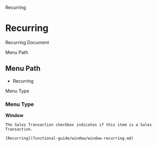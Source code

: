 
Recurring
# Recurring


Recurring Document

Menu Path
## Menu Path



- Recurring

Menu Type
### Menu Type

**Window**

```
The Sales Transaction checkbox indicates if this item is a Sales Transaction.
```

```
[Recurring](functional-guide/window/window-recurring.md)
```